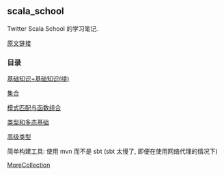 ## scala_school

Twitter Scala School 的学习笔记.

 [原文链接](http://twitter.github.io/scala_school/zh_cn/) 

### 目录

[基础知识+基础知识(续)](./基础.md)

[集合](./集合.md)

[模式匹配与函数组合](./模式匹配与函数组合.md)

[类型和多态基础](./类型和多态基础.md)

[高级类型](./高级类型.md)

简单构建工具: 使用 mvn 而不是 sbt (sbt 太慢了, 即便在使用网络代理的情况下)

[MoreCollection](./MoreCollection.md)

